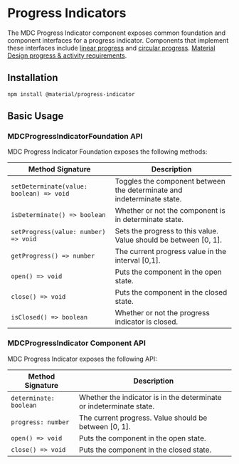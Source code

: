 <!--docs:
title: "Progress Indicator"
layout: detail
section: components
excerpt: "Material Design-styled progress indicators."
iconId: progress_linear
path: /catalog/progress-indicator/
-->

# Progress Indicators

The MDC Progress Indicator component exposes common foundation and component interfaces for a progress indicator. Components that implement these interfaces include [linear progress](https://github.com/material-components/material-components-web/tree/master/packages/mdc-linear-progress) and [circular progress](https://github.com/material-components/material-components-web/tree/master/packages/mdc-circular-progress).
[Material Design progress & activity requirements](https://material.io/go/design-progress-indicators).

## Installation

```
npm install @material/progress-indicator
```

## Basic Usage

### MDCProgressIndicatorFoundation API

MDC Progress Indicator Foundation exposes the following methods:

| Method Signature | Description |
| --- | --- |
| `setDeterminate(value: boolean) => void` | Toggles the component between the determinate and indeterminate state. |
| `isDeterminate() => boolean` | Whether or not the component is in determinate state. |
| `setProgress(value: number) => void` | Sets the progress to this value. Value should be between [0, 1]. |
| `getProgress() => number` | The current progress value in the interval [0,1]. |
| `open() => void` | Puts the component in the open state. |
| `close() => void` | Puts the component in the closed state. |
| `isClosed() => boolean` | Whether or not the progress indicator is closed. |

### MDCProgressIndicator Component API

MDC Progress Indicator exposes the following API:

| Method Signature | Description |
| --- | --- |
| `determinate: boolean` | Whether the indicator is in the determinate or indeterminate state. |
| `progress: number` | The current progress. Value should be between [0, 1]. |
| `open() => void` | Puts the component in the open state. |
| `close() => void` | Puts the component in the closed state. |
